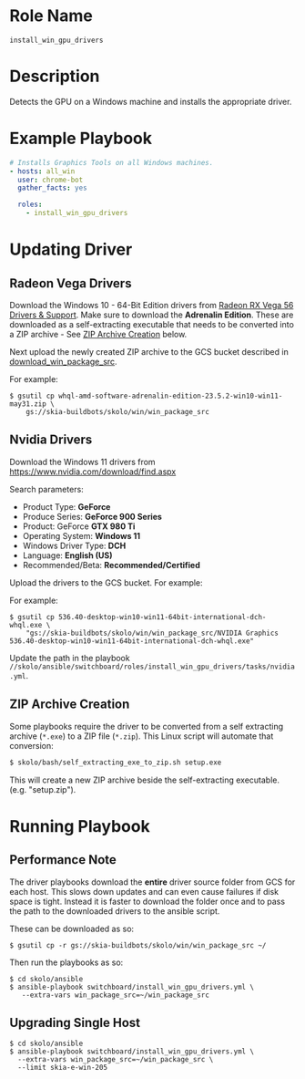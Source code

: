 # Role Name

`install_win_gpu_drivers`

# Description

Detects the GPU on a Windows machine and installs the appropriate driver.

# Example Playbook

```yml
# Installs Graphics Tools on all Windows machines.
- hosts: all_win
  user: chrome-bot
  gather_facts: yes

  roles:
    - install_win_gpu_drivers
```

# Updating Driver

## Radeon Vega Drivers

Download the Windows 10 - 64-Bit Edition drivers from
[Radeon RX Vega 56 Drivers & Support](https://www.amd.com/en/support/graphics/radeon-rx-vega-series/radeon-rx-vega-series/radeon-rx-vega-56).
Make sure to download the **Adrenalin Edition**.
These are downloaded as a self-extracting executable that needs to
be converted into a ZIP archive - See [ZIP Archive Creation](#ZIP-Archive-Creation)
below.

Next upload the newly created ZIP archive to the GCS bucket described in
[download_win_package_src](https://skia.googlesource.com/buildbot/+/HEAD/skolo/ansible/switchboard/roles/download_win_package_src/).

For example:

```console
$ gsutil cp whql-amd-software-adrenalin-edition-23.5.2-win10-win11-may31.zip \
    gs://skia-buildbots/skolo/win/win_package_src
```

## Nvidia Drivers

Download the Windows 11 drivers from https://www.nvidia.com/download/find.aspx

Search parameters:

- Product Type: **GeForce**
- Produce Series: **GeForce 900 Series**
- Product: GeForce **GTX 980 Ti**
- Operating System: **Windows 11**
- Windows Driver Type: **DCH**
- Language: **English (US)**
- Recommended/Beta: **Recommended/Certified**

Upload the drivers to the GCS bucket. For example:

For example:

```console
$ gsutil cp 536.40-desktop-win10-win11-64bit-international-dch-whql.exe \
    "gs://skia-buildbots/skolo/win/win_package_src/NVIDIA Graphics 536.40-desktop-win10-win11-64bit-international-dch-whql.exe"
```

Update the path in the playbook
`//skolo/ansible/switchboard/roles/install_win_gpu_drivers/tasks/nvidia.yml`.

## ZIP Archive Creation

Some playbooks require the driver to be converted from a self extracting
archive (`*.exe`) to a ZIP file (`*.zip`). This Linux script will automate
that conversion:

```sh
$ skolo/bash/self_extracting_exe_to_zip.sh setup.exe
```

This will create a new ZIP archive beside the self-extracting executable.
(e.g. "setup.zip").

# Running Playbook

## Performance Note

The driver playbooks download the **entire** driver source
folder from GCS for each host. This slows down updates and can even cause
failures if disk space is tight. Instead it is faster to download the folder
once and to pass the path to the downloaded drivers to the ansible script.

These can be downloaded as so:

```console
$ gsutil cp -r gs://skia-buildbots/skolo/win/win_package_src ~/
```

Then run the playbooks as so:

```console
$ cd skolo/ansible
$ ansible-playbook switchboard/install_win_gpu_drivers.yml \
   --extra-vars win_package_src=~/win_package_src
```

## Upgrading Single Host

```console
$ cd skolo/ansible
$ ansible-playbook switchboard/install_win_gpu_drivers.yml \
  --extra-vars win_package_src=~/win_package_src \
  --limit skia-e-win-205
```
